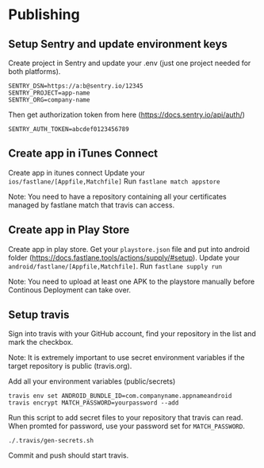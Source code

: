 # Publishing

## Setup Sentry and update environment keys

Create project in Sentry and update your .env (just one project needed for both platforms).
```
SENTRY_DSN=https://a:b@sentry.io/12345
SENTRY_PROJECT=app-name
SENTRY_ORG=company-name
```

Then get authorization token from here (https://docs.sentry.io/api/auth/)

```
SENTRY_AUTH_TOKEN=abcdef0123456789
```

## Create app in iTunes Connect

Create app in itunes connect
Update your `ios/fastlane/[Appfile,Matchfile]`
Run `fastlane match appstore`

Note: You need to have a repository containing all your certificates managed by fastlane match that travis can access.

## Create app in Play Store

Create app in play store.
Get your `playstore.json` file and put into android folder (https://docs.fastlane.tools/actions/supply/#setup).
Update your `android/fastlane/[Appfile,Matchfile]`.
Run `fastlane supply run`

Note: You need to upload at least one APK to the playstore manually before Continous Deployment can take over.


## Setup travis

Sign into travis with your GitHub account, find your repository in the list and mark the checkbox.

Note: It is extremely important to use secret environment variables if the target repository is public (travis.org).

Add all your environment variables (public/secrets)
```
travis env set ANDROID_BUNDLE_ID=com.companyname.appnameandroid
travis encrypt MATCH_PASSWORD=yourpassword --add
```

Run this script to add secret files to your repository that travis can read. When promted for password, use your password set for `MATCH_PASSWORD`.
```
./.travis/gen-secrets.sh
```

Commit and push should start travis.
